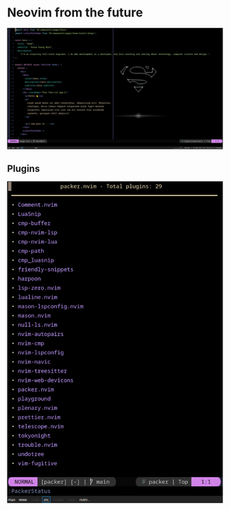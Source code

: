 # Neovim from the future 

![Plugins](https://github.com/Riley1101/nvim-from-future/blob/main/Preview/neovim.png)

## Plugins 

![Plugins](https://github.com/Riley1101/nvim-from-future/blob/main/Preview/plugins.png)
